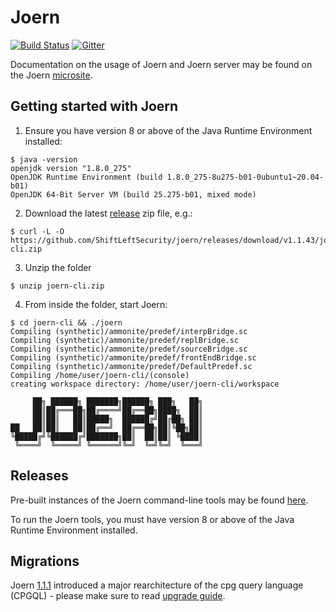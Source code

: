 Joern
===

[![Build Status](https://github.com/ShiftLeftSecurity/joern/workflows/release/badge.svg)](https://github.com/ShiftLeftSecurity/joern)
[![Gitter](https://badges.gitter.im/joern-code-analyzer/community.svg)](https://gitter.im/joern-code-analyzer/community?utm_source=badge&utm_medium=badge&utm_campaign=pr-badge)

Documentation on the usage of Joern and Joern server may be found on the Joern [microsite](https://docs.joern.io/home).

Getting started with Joern
---

1. Ensure you have version 8 or above of the Java Runtime Environment installed:

```
$ java -version
openjdk version "1.8.0_275"
OpenJDK Runtime Environment (build 1.8.0_275-8u275-b01-0ubuntu1~20.04-b01)
OpenJDK 64-Bit Server VM (build 25.275-b01, mixed mode)
```

2. Download the latest
   [release](https://github.com/ShiftLeftSecurity/joern/releases) zip file, e.g.:
```
$ curl -L -O https://github.com/ShiftLeftSecurity/joern/releases/download/v1.1.43/joern-cli.zip
```

3. Unzip the folder

```
$ unzip joern-cli.zip
```

4. From inside the folder, start Joern:

```
$ cd joern-cli && ./joern
Compiling (synthetic)/ammonite/predef/interpBridge.sc
Compiling (synthetic)/ammonite/predef/replBridge.sc
Compiling (synthetic)/ammonite/predef/sourceBridge.sc
Compiling (synthetic)/ammonite/predef/frontEndBridge.sc
Compiling (synthetic)/ammonite/predef/DefaultPredef.sc
Compiling /home/user/joern-cli/(console)
creating workspace directory: /home/user/joern-cli/workspace

     ██╗ ██████╗ ███████╗██████╗ ███╗   ██╗
     ██║██╔═══██╗██╔════╝██╔══██╗████╗  ██║
     ██║██║   ██║█████╗  ██████╔╝██╔██╗ ██║
██   ██║██║   ██║██╔══╝  ██╔══██╗██║╚██╗██║
╚█████╔╝╚██████╔╝███████╗██║  ██║██║ ╚████║
 ╚════╝  ╚═════╝ ╚══════╝╚═╝  ╚═╝╚═╝  ╚═══╝
```

Releases
---
Pre-built instances of the Joern command-line tools may be found [here](https://github.com/ShiftLeftSecurity/joern/releases).

To run the Joern tools, you must have version 8 or above of the Java Runtime Environment installed.

Migrations
---
Joern [1.1.1](https://github.com/ShiftLeftSecurity/joern/releases/tag/v1.1.1) introduced a major rearchitecture of the cpg query language (CPGQL) - please make sure to read [upgrade guide](https://docs.joern.io/upgrade-guides).
 
